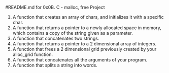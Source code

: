 #README.md for 0x0B. C - malloc, free Project

1) A function that creates an array of chars, and initializes it with a specific char.
2) A function that returns a pointer to a newly allocated space in memory, which contains a copy of the string given as a parameter.
3) A function that concatenates two strings.
4) A function that returns a pointer to a 2 dimensional array of integers.
5) A function that frees a 2 dimensional grid previously created by your alloc_grid function.
6) A function that concatenates all the arguments of your program.
7) A function that splits a string into words.
